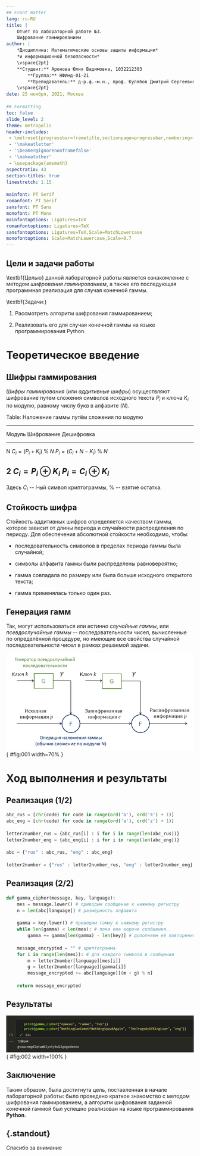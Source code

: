 ```yaml
---
## Front matter
lang: ru-RU
title: |
    Отчёт по лабораторной работе №3.  
    Шифрование гаммированием
author: |
    *Дисциплина: Математические основы защиты информации*  
    *и информационной безопасности*  
    \vspace{2pt}  
    **Студент:** Аронова Юлия Вадимовна, 1032212303  
		**Группа:** НФИмд-01-21  
		**Преподаватель:** д-р.ф.-м.н., проф. Кулябов Дмитрий Сергеевич  
    \vspace{2pt}
date: 25 ноября, 2021, Москва

## Formatting
toc: false
slide_level: 2
theme: metropolis
header-includes:
 - \metroset{progressbar=frametitle,sectionpage=progressbar,numbering=fraction}
 - '\makeatletter'
 - '\beamer@ignorenonframefalse'
 - '\makeatother'
 - \usepackage{amsmath}
aspectratio: 43
section-titles: true
linestretch: 1.15

mainfont: PT Serif
romanfont: PT Serif
sansfont: PT Sans
monofont: PT Mono
mainfontoptions: Ligatures=TeX
romanfontoptions: Ligatures=TeX
sansfontoptions: Ligatures=TeX,Scale=MatchLowercase
monofontoptions: Scale=MatchLowercase,Scale=0.7
---
```


## Цели и задачи работы

\textbf{Целью} данной лабораторной работы является ознакомление с методом *шифрования гаммированием*, а также его последующая программная реализация для случая конечной гаммы.

\textbf{Задачи:}

1. Рассмотреть алгоритм шифрования гаммированием;

2. Реализовать его для случая конечной гаммы на языке программирования Python.

# Теоретическое введение

## Шифры гаммирования

*Шифры гаммирования* (или *аддитивные шифры*) осуществляют шифрование путем сложения символов исходного текста $P_i$ и ключа $K_i$ по модулю, равному числу букв в алфавите ($N$).

Table: Наложение гаммы путём сложения по модулю

-------------------------------------------------------------------------------------
 Модуль             Шифрование                           Дешифровка  
-----------  ---------------------------------  -------------------------------------
 N           $C_i = (P_i + K_i) \; \% \; N$       $P_i = (C_i + N - K_i) \; \% \; N$

 2           $C_i = P_i \oplus K_i$               $P_i = C_i \oplus K_i$
-------------------------------------------------------------------------------------

Здесь $C_i$ -- $i$-ый символ криптограммы, $\%$ -- взятие остатка.

## Стойкость шифра

 Стойкость аддитивных шифров определяется качеством гаммы, которое зависит от длины периода и случайности распределения по периоду. Для обеспечения абсолютной стойкости необходимо, чтобы:

 - последовательность символов в пределах периода гаммы была случайной;

 - символы алфавита гаммы были распределены равновероятно;

 - гамма совпадала по размеру или была больше исходного открытого текста;

 - гамма применялась только один раз.

## Генерация гамм

Так, могут использоваться или *истинно случайные гаммы*, или *псевдослучайные гаммы* -- последовательности чисел, вычисленные по определённой процедуре, но имеющие все свойства случайной последовательности чисел в рамках решаемой задачи.

![Схема гаммирования с использованием генератора псевдослучайных чисел](image/gamma_process.png){ #fig:001 width=70% }

# Ход выполнения и результаты

## Реализация (1/2)

```python
abc_rus = [chr(code) for code in range(ord('а'), ord('я') + 1)]
abc_eng = [chr(code) for code in range(ord('a'), ord('z') + 1)]

letter2number_rus = {abc_rus[i] : i for i in range(len(abc_rus))}
letter2number_eng = {abc_eng[i] : i for i in range(len(abc_eng))}

abc = {"rus" : abc_rus, "eng" : abc_eng}

letter2number = {"rus" : letter2number_rus, "eng" : letter2number_eng}
```

## Реализация (2/2)

```python
def gamma_cipher(message, key, language):
    mes = message.lower() # приводим сообщение к нижнему регистру
    n = len(abc[language]) # размерность алфавита

    gamma = key.lower() # приводим гамму к нижнему регистру
    while len(gamma) < len(mes): # пока она короче сообщения..
        gamma += gamma[len(gamma) - len(key)] # дополняем её повторениями

    message_encrypted = "" # криптограмма
    for i in range(len(mes)): # для каждого символа в сообщении
        m = letter2number[language][mes[i]]
        g = letter2number[language][gamma[i]]
        message_encrypted += abc[language][(m + g) % n]

    return message_encrypted
```

## Результаты

![Пример шифрования гаммированием на основе конечной гаммы](image/gamma_cipher.png){ #fig:002 width=100% }

## Заключение

Таким образом, была достигнута цель, поставленная в начале лабораторной работы: было проведено краткое знакомство с методом шифрования гаммированием, а алгоритм шифрования заданной конечной гаммой был успешно реализован на языке программирования **Python**.

## {.standout}

Спасибо за внимание

